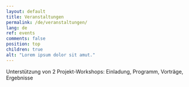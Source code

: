 ```yaml
---
layout: default
title: Veranstaltungen
permalink: /de/veranstaltungen/
lang: de
ref: events
comments: false
position: top
children: true
alt: "Lorem ipsum dolor sit amut."
---
```

Unterstützung von 2 Projekt-Workshops: Einladung, Programm, Vorträge, Ergebnisse
